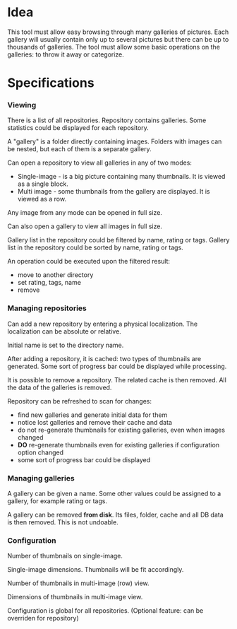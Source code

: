 # Idea

This tool must allow easy browsing through many galleries of pictures.
Each gallery will usually contain only up to several pictures but there can be up to thousands of galleries.
The tool must allow some basic operations on the galleries: to throw it away or categorize.

# Specifications

### Viewing

There is a list of all repositories. Repository contains galleries.
Some statistics could be displayed for each repository.

A "gallery" is a folder directly containing images.
Folders with images can be nested, but each of them is a separate gallery.

Can open a repository to view all galleries in any of two modes:
- Single-image - is a big picture containing many thumbnails. It is viewed as a single block.
- Multi image - some thumbnails from the gallery are displayed. It is viewed as a row.

Any image from any mode can be opened in full size.

Can also open a gallery to view all images in full size.

Gallery list in the repository could be filtered by name, rating or tags.
Gallery list in the repository could be sorted by name, rating or tags.

An operation could be executed upon the filtered result:
- move to another directory
- set rating, tags, name
- remove

### Managing repositories
  
Can add a new repository by entering a physical localization. 
The localization can be absolute or relative.

Initial name is set to the directory name.

After adding a repository, it is cached: two types of thumbnails are generated.
Some sort of progress bar could be displayed while processing.

It is possible to remove a repository. The related cache is then removed.
All the data of the galleries is removed.

Repository can be refreshed to scan for changes:
- find new galleries and generate initial data for them
- notice lost galleries and remove their cache and data
- do not re-generate thumbnails for existing galleries, even when images changed
- **DO** re-generate thumbnails even for existing galleries if configuration option changed
- some sort of progress bar could be displayed


### Managing galleries

A gallery can be given a name.
Some other values could be assigned to a gallery, for example rating or tags.

A gallery can be removed **from disk**. Its files, folder, cache and all DB data is then removed. 
This is not undoable.

### Configuration

Number of thumbnails on single-image.

Single-image dimensions. Thumbnails will be fit accordingly.

Number of thumbnails in multi-image (row) view.

Dimensions of thumbnails in multi-image view.

Configuration is global for all repositories. 
(Optional feature: can be overriden for repository)
